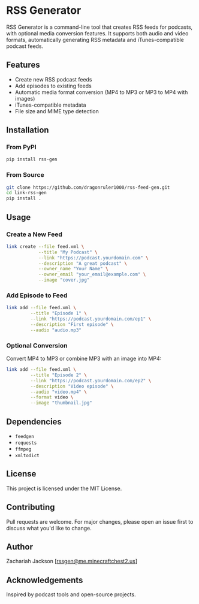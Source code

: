 # RSS Generator

RSS Generator is a command-line tool that creates RSS feeds for podcasts, with optional media conversion features. It supports both audio and video formats, automatically generating RSS metadata and iTunes-compatible podcast feeds.

## Features
- Create new RSS podcast feeds
- Add episodes to existing feeds
- Automatic media format conversion (MP4 to MP3 or MP3 to MP4 with images)
- iTunes-compatible metadata
- File size and MIME type detection

## Installation

### From PyPI
```bash
pip install rss-gen
```

### From Source
```bash
git clone https://github.com/dragonruler1000/rss-feed-gen.git
cd link-rss-gen
pip install .
```

## Usage

### Create a New Feed
```bash
link create --file feed.xml \
            --title "My Podcast" \
            --link "https://podcast.yourdomain.com" \
            --description "A great podcast" \
            --owner_name "Your Name" \
            --owner_email "your_email@example.com" \
            --image "cover.jpg"
```

### Add Episode to Feed
```bash
link add --file feed.xml \
         --title "Episode 1" \
         --link "https://podcast.yourdomain.com/ep1" \
         --description "First episode" \
         --audio "audio.mp3"
```

### Optional Conversion
Convert MP4 to MP3 or combine MP3 with an image into MP4:
```bash
link add --file feed.xml \
         --title "Episode 2" \
         --link "https://podcast.yourdomain.com/ep2" \
         --description "Video episode" \
         --audio "video.mp4" \
         --format video \
         --image "thumbnail.jpg"
```

## Dependencies
- `feedgen`
- `requests`
- `ffmpeg`
- `xmltodict`

## License
This project is licensed under the MIT License.

## Contributing
Pull requests are welcome. For major changes, please open an issue first to discuss what you'd like to change.

## Author
Zachariah Jackson
[rssgen@me.minecraftchest2.us]

## Acknowledgements
Inspired by podcast tools and open-source projects.

